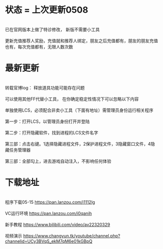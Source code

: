 

# 状态 = 上次更新0508 

</br> 已在官网版本上做了特诊修改， 新版不需要小工具 </br>
</br> 更新充值推荐人奖励，充值就和推荐人绑定，朋友之后充值都有，朋友的朋友充值也有，每次充值都有，无限人数次数</br>

# 最新更新

</br> 转载官博log： 释放道具功能可能存在问题</br>
</br> 可以使用其他FF代替小工具， 在你确定稳定性情况下可以忽略以下内容 </br>
</br> 单独使用LCS，必须配合非卖小工具（下面有地址）需管理员身份运行相关程序</br>
</br> 第一步：打开LCS，以管理员身份打开并登陆</br>
</br> 第二步：打开隐藏软件，找到进程的LCS文件名字</br>
</br> 第三部：点击右键。1选择隐藏进程文件，2保护进程文件，3隐藏窗口文件，4隐藏任务管理器</br>
</br> 第三部：全部勾上，进去游戏自动注入，不影响任何体验</br>

# 下载地址 

</br>程序下载05-15 https://pan.lanzou.com/i1112lg</br>
</br>VC运行环境 https://pan.lanzou.com/i0qanih</br>
</br> 新手教程 https://www.bilibili.com/video/av22320329 </br>
</br> 视频演示 https://www.changyun.tk/youtube/channel.php?channelid=UCy3BVqS_ekM7qM6e01kGBpQ</br>
 
